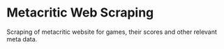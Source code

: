 # Metacritic Web Scraping

Scraping of metacritic website for games, their scores and other relevant meta data.
